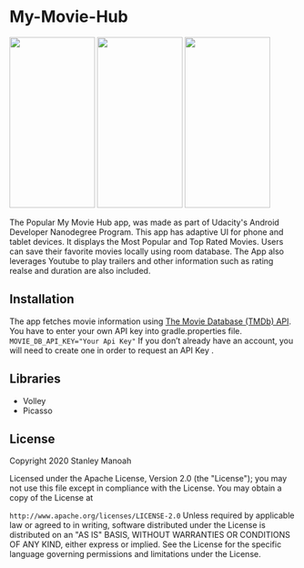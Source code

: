 # My-Movie-Hub

<img src="https://user-images.githubusercontent.com/35464967/101852481-a156a080-3b55-11eb-9c65-2df7a709e3c0.png" width="150" height="300"> <img src="https://user-images.githubusercontent.com/35464967/101852488-a4519100-3b55-11eb-8b4d-fd38c992d02e.png" width="150" height="300"> <img src="https://user-images.githubusercontent.com/35464967/101931939-fd5f0a80-3bd1-11eb-9291-3065fadfc69c.png" width="150" height="300">

The Popular My Movie Hub app, was made as part of Udacity's Android Developer Nanodegree Program. This app has adaptive UI for phone and tablet devices. 
It displays the Most Popular and Top Rated Movies. Users can save their favorite movies locally using room database. 
The App also leverages Youtube to play trailers and other information such as rating realse and duration are also included.

## Installation 

The app fetches movie information using [The Movie Database (TMDb) API](https://www.themoviedb.org/documentation/api). You have to enter your own API key into gradle.properties file.
`MOVIE_DB_API_KEY="Your Api Key"`
If you don’t already have an account, you will need to create one in order to request an API Key .

## Libraries

* Volley
* Picasso


## License
Copyright 2020 Stanley Manoah

Licensed under the Apache License, Version 2.0 (the "License"); you may not use this file except in compliance with the License.
You may obtain a copy of the License at

`http://www.apache.org/licenses/LICENSE-2.0`
Unless required by applicable law or agreed to in writing, software distributed under the License is distributed
on an "AS IS" BASIS, WITHOUT WARRANTIES OR CONDITIONS OF ANY KIND, either express or implied. 
See the License for the specific language governing permissions and limitations under the License.
